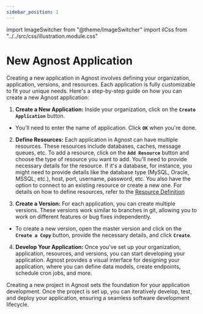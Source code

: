 ```yaml
---
sidebar_position: 1
---
```


import ImageSwitcher from "@theme/ImageSwitcher"
import ilCss from "../../src/css/illustration.module.css"

# New Agnost Application

Creating a new application in Agnost involves defining your organization,
application, versions, and resources. Each application is fully customizable to
fit your unique needs. Here's a step-by-step guide on how you can create a new
Agnost application:

1. **Create a New Application:** Inside your organization, click on the
   **`Create Application`** button.

<ImageSwitcher
  lightImageSrc="/img/docs/application-development/apps-l.png?text=LightMode"
  darkImageSrc="/img/docs/application-development/apps.png?text=DarkMode"
  className={ilCss.illustration__md}
  width={820}
/>

- You'll need to enter the name of application. Click **`OK`** when you're done.

<ImageSwitcher
  lightImageSrc="/img/docs/application-development/create_app_1-l.png?text=LightMode"
  darkImageSrc="/img/docs/application-development/create_app_1.png?text=DarkMode"
  className={ilCss.illustration__md}
  width={480}
/>

2. **Define Resources:** Each application in Agnost can have multiple resources.
   These resources include databases, caches, message queues, etc. To add a
   resource, click on the **`Add Resource`** button and choose the type of
   resource you want to add. You'll need to provide necessary details for the
   resource. If it's a database, for instance, you might need to provide details
   like the database type (MySQL, Oracle, MSSQL, etc.), host, port, username,
   password, etc. You also have the option to connect to an existing resource or
   create a new one. For details on how to define resources, refer to the
   [Resource Definition](/docs/manage-organizations/resource-management.md)

<ImageSwitcher
  lightImageSrc="/img/docs/application-development/resources-new-l.png?text=LightMode"
  darkImageSrc="/img/docs/application-development/resources-new.png?text=DarkMode"
  className={ilCss.illustration__md}
  width={820}
/>

3. **Create a Version:** For each application, you can create multiple versions.
   These versions work similar to branches in git, allowing you to work on
   different features or bug fixes independently.

<ImageSwitcher
  lightImageSrc="/img/docs/application-development/create-version-l.png?text=LightMode"
  darkImageSrc="/img/docs/application-development/create-version.png?text=DarkMode"
  className={ilCss.illustration__md}
  width={820}
/>

- To create a new version, open the master version and click on the
  **`Create a Copy`** button, provide the necessary details, and click
  **`Create`**.

<ImageSwitcher
  lightImageSrc="/img/docs/application-development/create-version-copy-l.png?text=LightMode"
  darkImageSrc="/img/docs/application-development/create-version-copy.png?text=DarkMode"
  className={ilCss.illustration__md}
  width={580}
/>

4. **Develop Your Application:** Once you've set up your organization,
   application, resources, and versions, you can start developing your
   application. Agnost provides a visual interface for designing your
   application, where you can define data models, create endpoints, schedule
   cron jobs, and more.

Creating a new project in Agnost sets the foundation for your application
development. Once the project is set up, you can iteratively develop, test, and
deploy your application, ensuring a seamless software development lifecycle.
